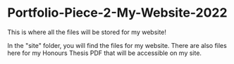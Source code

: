 # Portfolio-Piece-2-My-Website-2022
 This is where all the files will be stored for my website!

In the "site" folder, you will find the files for my website. There are also files here for my Honours Thesis PDF that will be accessible on my site.
